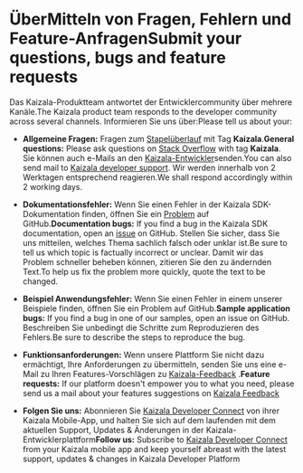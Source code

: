 
# <a name="submit-your-questions-bugs-and-feature-requests"></a><span data-ttu-id="893d2-101">ÜberMitteln von Fragen, Fehlern und Feature-Anfragen</span><span class="sxs-lookup"><span data-stu-id="893d2-101">Submit your questions, bugs and feature requests</span></span>

<span data-ttu-id="893d2-102">Das Kaizala-Produktteam antwortet der Entwicklercommunity über mehrere Kanäle.</span><span class="sxs-lookup"><span data-stu-id="893d2-102">The Kaizala product team responds to the developer community across several channels.</span></span> <span data-ttu-id="893d2-103">Informieren Sie uns über:</span><span class="sxs-lookup"><span data-stu-id="893d2-103">Please tell us about your:</span></span>

- <span data-ttu-id="893d2-104">**Allgemeine Fragen:** Fragen zum [Stapelüberlauf](https://stackoverflow.com/questions/tagged/Kaizala) mit Tag **Kaizala**.</span><span class="sxs-lookup"><span data-stu-id="893d2-104">**General questions:** Please ask questions on [Stack Overflow](https://stackoverflow.com/questions/tagged/Kaizala) with tag **Kaizala**.</span></span> <span data-ttu-id="893d2-105">Sie können auch e-Mails an den [Kaizala-Entwickler](mailto:kaizalaDev@microsoft.com)senden.</span><span class="sxs-lookup"><span data-stu-id="893d2-105">You can also send mail to [Kaizala developer support](mailto:kaizalaDev@microsoft.com).</span></span> <span data-ttu-id="893d2-106">Wir werden innerhalb von 2 Werktagen entsprechend reagieren.</span><span class="sxs-lookup"><span data-stu-id="893d2-106">We shall respond accordingly within 2 working days.</span></span>

- <span data-ttu-id="893d2-107">**Dokumentationsfehler:** Wenn Sie einen Fehler in der Kaizala SDK-Dokumentation finden, öffnen Sie ein [Problem](https://github.com/microsoft/kaizala-docs/issues) auf GitHub.</span><span class="sxs-lookup"><span data-stu-id="893d2-107">**Documentation bugs:** If you find a bug in the Kaizala SDK documentation, open an [issue](https://github.com/microsoft/kaizala-docs/issues) on GitHub.</span></span> <span data-ttu-id="893d2-108">Stellen Sie sicher, dass Sie uns mitteilen, welches Thema sachlich falsch oder unklar ist.</span><span class="sxs-lookup"><span data-stu-id="893d2-108">Be sure to tell us which topic is factually incorrect or unclear.</span></span> <span data-ttu-id="893d2-109">Damit wir das Problem schneller beheben können, zitieren Sie den zu ändernden Text.</span><span class="sxs-lookup"><span data-stu-id="893d2-109">To help us fix the problem more quickly, quote the text to be changed.</span></span> 

- <span data-ttu-id="893d2-110">**Beispiel Anwendungsfehler:** Wenn Sie einen Fehler in einem unserer Beispiele finden, öffnen Sie ein Problem auf GitHub.</span><span class="sxs-lookup"><span data-stu-id="893d2-110">**Sample application bugs:** If you find a bug in one of our samples, open an issue on GitHub.</span></span> <span data-ttu-id="893d2-111">Beschreiben Sie unbedingt die Schritte zum Reproduzieren des Fehlers.</span><span class="sxs-lookup"><span data-stu-id="893d2-111">Be sure to describe the steps to reproduce the bug.</span></span>

- <span data-ttu-id="893d2-112">**Funktionsanforderungen:** Wenn unsere Plattform Sie nicht dazu ermächtigt, Ihre Anforderungen zu übermitteln, senden Sie uns eine e-Mail zu Ihren Features-Vorschlägen zu [Kaizala-Feedback](mailto:kaizalafeedback@microsoft.com) .</span><span class="sxs-lookup"><span data-stu-id="893d2-112">**Feature requests:** If our platform doesn't empower you to what you need, please send us a mail about your features suggestions on [Kaizala Feedback](mailto:kaizalafeedback@microsoft.com)</span></span>

- <span data-ttu-id="893d2-113">**Folgen Sie uns:** Abonnieren Sie [Kaizala Developer Connect](https://join.kaiza.la/g/jwoUnTyHR_Kgrd_GuDDc1w) von ihrer Kaizala Mobile-App, und halten Sie sich auf dem laufenden mit dem aktuellen Support, Updates & Änderungen in der Kaizala-Entwicklerplattform</span><span class="sxs-lookup"><span data-stu-id="893d2-113">**Follow us:** Subscribe to [Kaizala Developer Connect](https://join.kaiza.la/g/jwoUnTyHR_Kgrd_GuDDc1w) from your Kaizala mobile app and keep yourself abreast with the latest support, updates & changes in Kaizala Developer Platform</span></span>
